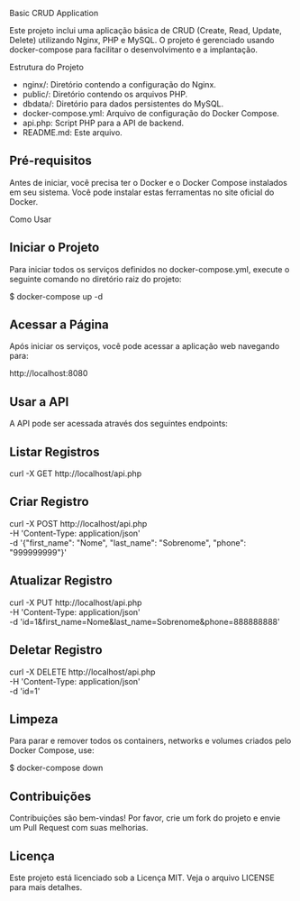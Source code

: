 Basic CRUD Application

Este projeto inclui uma aplicação básica de CRUD (Create, Read, Update, Delete) utilizando Nginx, PHP e MySQL. O projeto é gerenciado usando docker-compose para facilitar o desenvolvimento e a implantação.

Estrutura do Projeto

- nginx/: Diretório contendo a configuração do Nginx.
- public/: Diretório contendo os arquivos PHP.
- dbdata/: Diretório para dados persistentes do MySQL.
- docker-compose.yml: Arquivo de configuração do Docker Compose.
- api.php: Script PHP para a API de backend.
- README.md: Este arquivo.

Pré-requisitos
---
Antes de iniciar, você precisa ter o Docker e o Docker Compose instalados em seu sistema. Você pode instalar estas ferramentas no site oficial do Docker.

Como Usar

Iniciar o Projeto
---
Para iniciar todos os serviços definidos no docker-compose.yml, execute o seguinte comando no diretório raiz do projeto:

$ docker-compose up -d

Acessar a Página
---
Após iniciar os serviços, você pode acessar a aplicação web navegando para:

http://localhost:8080

Usar a API
---
A API pode ser acessada através dos seguintes endpoints:

Listar Registros
---
curl -X GET http://localhost/api.php

Criar Registro
---
curl -X POST http://localhost/api.php \
-H 'Content-Type: application/json' \
-d '{"first_name": "Nome", "last_name": "Sobrenome", "phone": "999999999"}'

Atualizar Registro
---
curl -X PUT http://localhost/api.php \
-H 'Content-Type: application/json' \
-d 'id=1&first_name=Nome&last_name=Sobrenome&phone=888888888'

Deletar Registro
---
curl -X DELETE http://localhost/api.php \
-H 'Content-Type: application/json' \
-d 'id=1'

Limpeza
---
Para parar e remover todos os containers, networks e volumes criados pelo Docker Compose, use:

$ docker-compose down

Contribuições
---
Contribuições são bem-vindas! Por favor, crie um fork do projeto e envie um Pull Request com suas melhorias.

Licença
---
Este projeto está licenciado sob a Licença MIT. Veja o arquivo LICENSE para mais detalhes.
